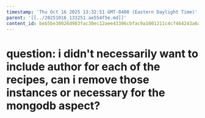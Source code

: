 ```yaml
---
timestamp: 'Thu Oct 16 2025 13:32:51 GMT-0400 (Eastern Daylight Time)'
parent: '[[../20251016_133251.ae554f5e.md]]'
content_id: beb5be30026d983fac30ec12aee43306cbfac9a1001211c4cf464243a6a59330
---
```


# question: i didn't necessarily want to include author for each of the recipes, can i remove those instances or necessary for the mongodb aspect?
